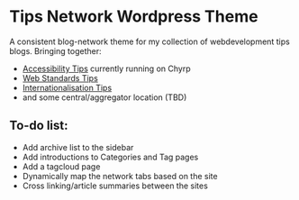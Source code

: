 Tips Network Wordpress Theme
============================

A consistent blog-network theme for my collection of webdevelopment tips
blogs. Bringing together:

* [Accessibility Tips](http://www.accessibilitytips.com/) currently running
  on Chyrp
* [Web Standards Tips](http://www.webstandardstips.com/)
* [Internationalisation Tips](http://www.internationalisationtips.com/)
* and some central/aggregator location (TBD)


To-do list:
-----------

* Add archive list to the sidebar
* Add introductions to Categories and Tag pages
* Add a tagcloud page
* Dynamically map the network tabs based on the site
* Cross linking/article summaries between the sites


